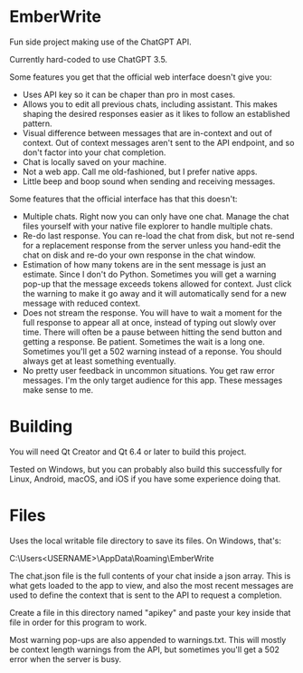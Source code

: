 # EmberWrite

Fun side project making use of the ChatGPT API.

Currently hard-coded to use ChatGPT 3.5.

Some features you get that the official web interface doesn't give you:

- Uses API key so it can be chaper than pro in most cases.
- Allows you to edit all previous chats, including assistant. This makes shaping the desired responses easier as it likes to follow an established pattern.
- Visual difference between messages that are in-context and out of context. Out of context messages aren't sent to the API endpoint, and so don't factor into your chat completion.
- Chat is locally saved on your machine.
- Not a web app. Call me old-fashioned, but I prefer native apps.
- Little beep and boop sound when sending and receiving messages.

Some features that the official interface has that this doesn't:

- Multiple chats. Right now you can only have one chat. Manage the chat files yourself with your native file explorer to handle multiple chats.
- Re-do last response. You can re-load the chat from disk, but not re-send for a replacement response from the server unless you hand-edit the chat on disk and re-do your own response in the chat window.
- Estimation of how many tokens are in the sent message is just an estimate. Since I don't do Python. Sometimes you will get a warning pop-up that the message exceeds tokens allowed for context. Just click the warning to make it go away and it will automatically send for a new message with reduced context.
- Does not stream the response. You will have to wait a moment for the full response to appear all at once, instead of typing out slowly over time. There will often be a pause between hitting the send button and getting a response. Be patient. Sometimes the wait is a long one. Sometimes you'll get a 502 warning instead of a reponse. You should always get at least something eventually.
- No pretty user feedback in uncommon situations. You get raw error messages. I'm the only target audience for this app. These messages make sense to me.

# Building

You will need Qt Creator and Qt 6.4 or later to build this project.

Tested on Windows, but you can probably also build this successfully for Linux, Android, macOS, and iOS if you have some experience doing that.

# Files

Uses the local writable file directory to save its files.
On Windows, that's:

C:\Users\<USERNAME>\AppData\Roaming\EmberWrite

The chat.json file is the full contents of your chat inside a json array. This is what gets loaded to the app to view, and also the most recent messages are used to define the context that is sent to the API to request a completion.

Create a file in this directory named "apikey" and paste your key inside that file in order for this program to work.

Most warning pop-ups are also appended to warnings.txt. This will mostly be context length warnings from the API, but sometimes you'll get a 502 error when the server is busy.
